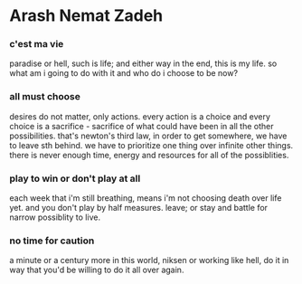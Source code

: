 # Arash Nemat Zadeh
### c'est ma vie
paradise or hell, such is life; and either way in the end, this is my life. so what am i going to do with it and who do i choose to be now?
### all must choose
desires do not matter, only actions. every action is a choice and every choice is a sacrifice - sacrifice of what could have been in all the other possibilities. that's newton's third law, in order to get somewhere, we have to leave sth behind. we have to prioritize one thing over infinite other things. there is never enough time, energy and resources for all of the possiblities.
### play to win or don't play at all
each week that i'm still breathing, means i'm not choosing death over life yet. and you don't play by half measures. leave; or stay and battle for narrow possiblity to live.
### no time for caution
a minute or a century more in this world, niksen or working like hell, do it in way that you'd be willing to do it all over again.